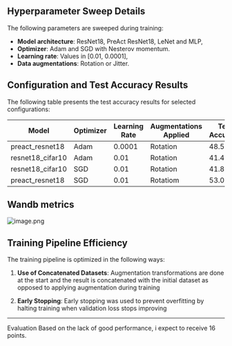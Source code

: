 
## Hyperparameter Sweep Details
The following parameters are sweeped during training: 
- **Model architecture**: ResNet18, PreAct ResNet18, LeNet and MLP, 
- **Optimizer**: Adam and SGD with Nesterov momentum.
- **Learning rate**: Values in [0.01, 0.0001], 
- **Data augmentations**: Rotation or Jitter.


## Configuration and Test Accuracy Results
The following table presents the test accuracy results for selected configurations:


| Model             | Optimizer  | Learning Rate | Augmentations Applied | Test Accuracy |
|-------------------|------------|---------------|-----------------------|---------------|
| preact_resnet18   | Adam       | 0.0001        | Rotation              | 48.59%        |
| resnet18_cifar10  | Adam       | 0.01          | Rotation              | 41.44%        |
| resnet18_cifar10  | SGD        | 0.01          | Rotation              | 41.85%        |
| preact_resnet18   | SGD        | 0.01          | Rotatiom              | 53.01%        |

## Wandb metrics
![image.png](attachment:99af404d-e438-4ed7-9b86-888a557e5353.png)
## Training Pipeline Efficiency
The training pipeline is optimized in the following ways:
1. **Use of Concatenated Datasets**: Augmentation transformations are done at the start and the result is concatenated with the initial dataset as opposed to applying augmentation during training

2. **Early Stopping**: Early stopping was used to prevent overfitting by halting training when validation loss stops improving

---

Evaluation
Based on the lack of good performance, i expect to receive 16 points.

